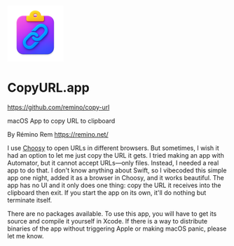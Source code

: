 <img src="Assets/icon.png" height=128 width=128 alt="CopyURL icon of a clipboard with a link chain in the middle of it">

# CopyURL.app

<https://github.com/remino/copy-url>

macOS App to copy URL to clipboard

By Rémino Rem <https://remino.net/>

I use [Choosy](https://choosy.app/) to open URLs in different browsers. But
sometimes, I wish it had an option to let me just copy the URL it gets. I tried
making an app with Automator, but it cannot accept URLs—only files. Instead, I
needed a real app to do that. I don't know anything about Swift, so I vibecoded
this simple app one night, added it as a browser in Choosy, and it works
beautiful. The app has no UI and it only does one thing: copy the URL it
receives into the clipboard then exit. If you start the app on its own, it'll do
nothing but terminate itself.

There are no packages available. To use this app, you will have to get its
source and compile it yourself in Xcode. If there is a way to distribute
binaries of the app without triggering Apple or making macOS panic, please let
me know.
